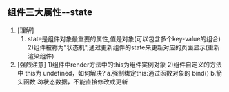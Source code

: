 ## 组件三大属性--state
1. [理解]
    1) state是组件对象最重要的属性,值是对象(可以包含多个key-value的组合)
    2)组件被称为"状态机",通过更新组件的state来更新对应的页面显示(重新渲染组件)
2. [强烈注意]
    1)组件中render方法中的this为组件实例对象
    2)组件自定义的方法中 this为 undefined，如何解决?
        a.强制绑定this:通过函数对象的 bind()
        b.箭头函数
    3)状态数据，不能直接修改或更新
